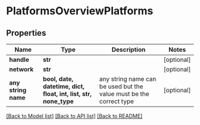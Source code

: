 # PlatformsOverviewPlatforms


## Properties
Name | Type | Description | Notes
------------ | ------------- | ------------- | -------------
**handle** | **str** |  | [optional] 
**network** | **str** |  | [optional] 
**any string name** | **bool, date, datetime, dict, float, int, list, str, none_type** | any string name can be used but the value must be the correct type | [optional]

[[Back to Model list]](../README.md#documentation-for-models) [[Back to API list]](../README.md#documentation-for-api-endpoints) [[Back to README]](../README.md)



